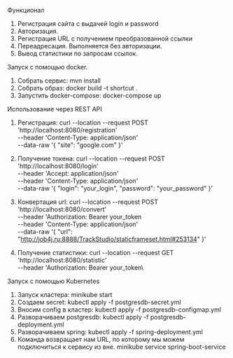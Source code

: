 Функционал

1. Регистрация сайта с выдачей login и password
2. Авторизация.
3. Регистрация URL с получением преобразованной ссылки
4. Переадресация. Выполняется без авторизации.
5. Вывод статистики по запросам ссылок.

Запуск с помощью docker.

1. Собрать сервис: mvn install
2. Собрать образ: docker build -t shortcut .
3. Запустить docker-compose: docker-compose up

Использование через REST API
1. Регистрация:
   curl --location --request POST 'http://localhost:8080/registration' \
   --header 'Content-Type: application/json' \
   --data-raw '{
   "site": "google.com"
   }'

2. Получение токена:
   curl --location --request POST 'http://localhost:8080/login' \
   --header 'Accept: application/json' \
   --header 'Content-Type: application/json' \
   --data-raw '{
   "login": "your_login",
   "password": "your_password"
   }'

3. Конвертация url:
   curl --location --request POST 'http://localhost:8080/convert' \
   --header 'Authorization: Bearer your_token\
   --header 'Content-Type: application/json' \
   --data-raw '{
   "url": "http://job4j.ru:8888/TrackStudio/staticframeset.html#253134"
   }'
   
4. Получение статистики:
   curl --location --request GET 'http://localhost:8080/statistic' \
   --header 'Authorization: Bearer your_token\
   

Запуск с помощью Kubernetes

1. Запуск кластера: minikube start
2. Создаем secret: kubectl apply -f postgresdb-secret.yml
3. Вносим config в кластер: kubectl apply -f postgresdb-configmap.yml
4. Разворачиваем postgresdb: kubectl apply -f postgresdb-deployment.yml
5. Разворачиваем spring: kubectl apply -f spring-deployment.yml
6. Команда возвращает нам URL, по которому мы можем подключиться к сервису из вне.
   minikube service spring-boot-service